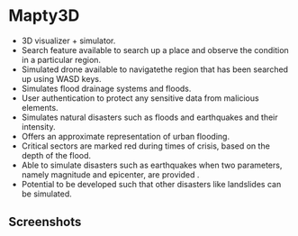 # Mapty3D

* 3D visualizer + simulator.
* Search feature available to search up a place and observe the condition in a particular region.
* Simulated drone available to navigatethe region that has been searched up using WASD keys.
* Simulates flood drainage systems and floods.
* User authentication to protect any sensitive data from malicious elements.
* Simulates natural disasters such as floods and earthquakes and their intensity.
* Offers an approximate representation of urban flooding.
* Critical sectors are marked red during times of crisis, based on the depth of the flood.
* Able to simulate disasters such as earthquakes when two parameters, namely magnitude and epicenter, are provided .
* Potential to be developed such that other disasters like landslides can be simulated.

## Screenshots

